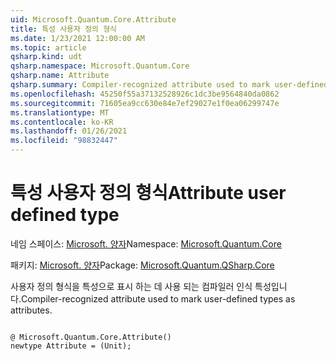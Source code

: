 ```yaml
---
uid: Microsoft.Quantum.Core.Attribute
title: 특성 사용자 정의 형식
ms.date: 1/23/2021 12:00:00 AM
ms.topic: article
qsharp.kind: udt
qsharp.namespace: Microsoft.Quantum.Core
qsharp.name: Attribute
qsharp.summary: Compiler-recognized attribute used to mark user-defined types as attributes.
ms.openlocfilehash: 45250f55a37132528926c1dc3be9564840da0862
ms.sourcegitcommit: 71605ea9cc630e84e7ef29027e1f0ea06299747e
ms.translationtype: MT
ms.contentlocale: ko-KR
ms.lasthandoff: 01/26/2021
ms.locfileid: "98832447"
---
```

# <a name="attribute-user-defined-type"></a><span data-ttu-id="aff46-102">특성 사용자 정의 형식</span><span class="sxs-lookup"><span data-stu-id="aff46-102">Attribute user defined type</span></span>

<span data-ttu-id="aff46-103">네임 스페이스: [Microsoft. 양자](xref:Microsoft.Quantum.Core)</span><span class="sxs-lookup"><span data-stu-id="aff46-103">Namespace: [Microsoft.Quantum.Core](xref:Microsoft.Quantum.Core)</span></span>

<span data-ttu-id="aff46-104">패키지: [Microsoft. 양자](https://nuget.org/packages/Microsoft.Quantum.QSharp.Core)</span><span class="sxs-lookup"><span data-stu-id="aff46-104">Package: [Microsoft.Quantum.QSharp.Core](https://nuget.org/packages/Microsoft.Quantum.QSharp.Core)</span></span>


<span data-ttu-id="aff46-105">사용자 정의 형식을 특성으로 표시 하는 데 사용 되는 컴파일러 인식 특성입니다.</span><span class="sxs-lookup"><span data-stu-id="aff46-105">Compiler-recognized attribute used to mark user-defined types as attributes.</span></span>

```qsharp

@ Microsoft.Quantum.Core.Attribute()
newtype Attribute = (Unit);
```

